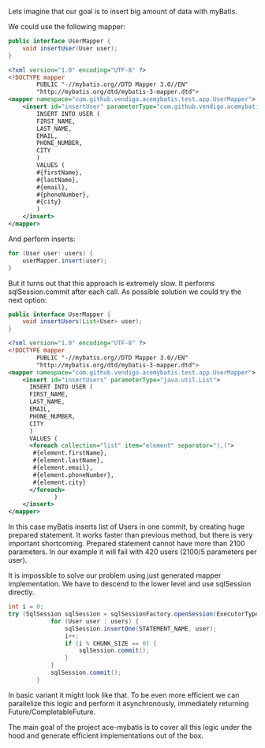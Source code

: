 Lets imagine that our goal is to insert big amount of data with myBatis.

We could use the following mapper:

```java
public interface UserMapper {
    void insertUser(User user);
}
```

```xml
<?xml version="1.0" encoding="UTF-8" ?>
<!DOCTYPE mapper
        PUBLIC "-//mybatis.org//DTD Mapper 3.0//EN"
        "http://mybatis.org/dtd/mybatis-3-mapper.dtd">
<mapper namespace="com.github.vendigo.acemybatis.test.app.UserMapper">
    <insert id="insertUser" parameterType="com.github.vendigo.acemybatis.test.app.User">
        INSERT INTO USER (
        FIRST_NAME,
        LAST_NAME,
        EMAIL,
        PHONE_NUMBER,
        CITY
        )
        VALUES (
        #{firstName},
        #{lastName},
        #{email},
        #{phoneNumber},
        #{city}
        )
    </insert>
</mapper>
```

And perform inserts:

```java
for (User user: users) {
    userMapper.insert(user);
}
```

But it turns out that this approach is extremely slow. It performs sqlSession.commit after each call.
As possible solution we could try the next option:

```java
public interface UserMapper {
    void insertUsers(List<User> user);
}
```

```xml
<?xml version="1.0" encoding="UTF-8" ?>
<!DOCTYPE mapper
        PUBLIC "-//mybatis.org//DTD Mapper 3.0//EN"
        "http://mybatis.org/dtd/mybatis-3-mapper.dtd">
<mapper namespace="com.github.vendigo.acemybatis.test.app.UserMapper">
    <insert id="insertUsers" parameterType="java.util.List">
      INSERT INTO USER (
      FIRST_NAME,
      LAST_NAME,
      EMAIL,
      PHONE_NUMBER,
      CITY
      )
      VALUES (
      <foreach collection="list" item="element" separator="),(">
       #{element.firstName},
       #{element.lastName},
       #{element.email},
       #{element.phoneNumber},
       #{element.city}
      </foreach>
             )
    </insert>
</mapper>
```

In this case myBatis inserts list of Users in one commit, by creating huge prepared statement.
It works faster than previous method, but there is very important shortcoming.
Prepared statement cannot have more than 2100 parameters.
In our example it will fail with 420 users (2100/5 parameters per user).

It is impossible to solve our problem using just generated mapper implementation.
We have to descend to the lower level and use sqlSession directly.

```java
int i = 0;
try (SqlSession sqlSession = sqlSessionFactory.openSession(ExecutorType.BATCH, false)) {
            for (User user : users) {
                sqlSession.insertOne(STATEMENT_NAME, user);
                i++;
                if (i % CHUNK_SIZE == 0) {
                    sqlSession.commit();
                }
            }
            sqlSession.commit();
        }
```

In basic variant it might look like that. To be even more efficient we can parallelize this logic and perform it
asynchronously, immediately returning Future/CompletableFuture.

The main goal of the project ace-mybatis is to cover all this logic under the hood and generate efficient implementations
out of the box.